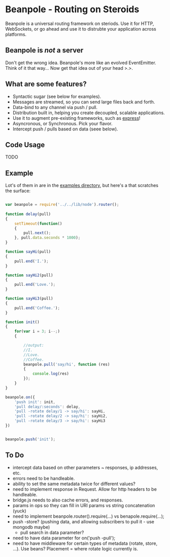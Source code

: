 Beanpole - Routing on Steroids 
==============================

Beanpole is a universal routing framework on steriods. Use it for HTTP, WebSockets, or go ahead and use it to distrubte your application across platforms.

Beanpole is *not* a server
--------------------------

Don't get the wrong idea. Beanpole's more like an evolved EventEmitter. Think of it that way... Now get that idea out of your head >.>.

What are some features?
-----------------------
	
- Syntactic sugar (see below for examples). 
- Messages are streamed, so you can send large files back and forth.
- Data-bind to any channel via push / pull.
- Distribution built in, helping you create decoupled, scalable applications.
- Use it to augment pre-existing frameworks, such as [express](https://github.com/visionmedia/express)!
- Asyncronous, or Synchronous. Pick your flavor.
- Intercept push / pulls based on data (seee below).


Code Usage
----------

TODO

Example
-------

Lot's of them in are in the [examples directory](https://github.com/spiceapps/beanpole/tree/master/examples), but here's a that scratches the surface:

```javascript

var beanpole = require('../../lib/node').router();
	
function delay(pull)
{
	setTimeout(function()
	{
		pull.next();
	}, pull.data.seconds * 1000);
}

function sayHi(pull)
{
	pull.end('I.');
}

function sayHi2(pull)
{
	pull.end('Love.');
}

function sayHi3(pull)
{
	pull.end('Coffee.');
}

function init()
{
	for(var i = 3; i--;)
	{

		//output:
		//I.
		//Love.
		//Coffee.
		beanpole.pull('say/hi', function (res)
		{
			console.log(res)
		});	
	}
}

beanpole.on({
	'push init': init,
	'pull delay/:seconds': delay,
	'pull -rotate delay/1 -> say/hi': sayHi,
	'pull -rotate delay/2 -> say/hi': sayHi2,
	'pull -rotate delay/3 -> say/hi': sayHi3
})


beanpole.push('init');

```



To Do
-----

- intercept data based on other parameters ~ responses, ip addresses, etc.
- errors need to be handleable.
- ability to set the same metadata twice for different values?
- need to implement response in Request. Allow for http headers to be handleable. 
- bridge.js needs to also cache errors, and responses. 
- params in ops so they can fill in URI params vs string concatenation (yuck)
- need to implement beanpole.router().require(...) vs benapole.require(...);
- push -store? (pushing data, and allowing subscribers to pull it - use mongodb maybe)
	- pull search in data parameter?
- need to have data parameter for on('push -pull');
- need to have middleware for certain types of metadata (rotate, store, ...). Use beans? Placement = where rotate logic currently is.
